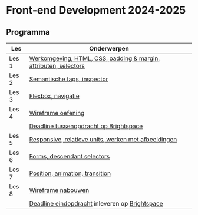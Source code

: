 # Front-end Development 2024-2025

## Programma

| Les   | Onderwerpen                                                                                                                     |
| ----- | ------------------------------------------------------------------------------------------------------------------------------- |
| Les 1 | [Werkomgeving, HTML, CSS, padding & margin, attributen, selectors](./les1)                                                      |
| Les 2 | [Semantische tags, inspector](./les2)                                                                                           |
| Les 3 | [Flexbox, navigatie](./les3)                                                                                                    |
| Les 4 | [Wireframe oefening](./les4)                                                                                                    |
|       | [Deadline tussenopdracht op Brightspace](https://brightspace.hr.nl/d2l/le/lessons/110777/topics/464209)                         |
| Les 5 | [Responsive, relatieve units, werken met afbeeldingen](./les5)                                                                  |
| Les 6 | [Forms, descendant selectors](./les6)                                                                                           |
| Les 7 | [Position, animation, transition](./les7)                                                                                       |
| Les 8 | [Wireframe nabouwen](eindopdracht)                                                                                              |
|       | [Deadline eindopdracht](eindopdracht) inleveren op [Brightspace](https://brightspace.hr.nl/d2l/le/lessons/110777/topics/464210) |
